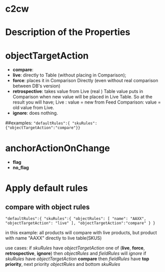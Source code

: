 # c2cw
# Description of the Properties

# objectTargetAction
- **compare**:
- **live**: directly to Table (without placing in Comparison);
- **force**: places it in Comparison Directly (even without real comparison between DB's version)
- **retrospective**: takes value from Live (real ) Table value puts in Comparison
    when new value will be placed in Live Table. So at the result you will have;
    Live : value = new from Feed
    Comparison: value = old value from Live.
- **ignore**: does nothing.

##examples:
`"defaultRules":{ "skuRules":{"objectTargetAction":"compare"}}`

# anchorActionOnChange
- **flag**
- **no_flag**

# Apply default rules
## compare with object rules

`"defaultRules":{
    "skuRules":{
        "objectRules": [
            "name": "AAXX",
            "objectTargetAction": "live"
        ],
        "objectTargetAction":"compare"
        }
}`

in this example: all products will compare with live products, but
product with name "AAXX" directly to live table(SKUS)

use cases:
if *skuRules* have *objectTargetAction* one of  (**live**, **force**, **retrospective**, **ignore**) then *objectRules* and *fieldRules* will *ignore*
if *skuRules* have *objectTargetAction* **compare** then *fieldRules* have **top priority**, next priority *objectRules* and bottom *skuRules*
